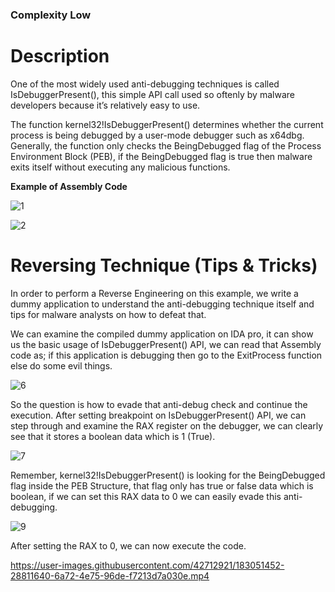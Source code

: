 ### Complexity Low


# Description

One of the most widely used anti-debugging techniques is called IsDebuggerPresent(), this simple API call used so oftenly by malware developers because it’s relatively  easy to use.  

The function kernel32!IsDebuggerPresent() determines whether the current process is being debugged by a user-mode debugger such as x64dbg. Generally, the function only checks the BeingDebugged flag of the Process Environment Block (PEB), if the BeingDebugged flag is true then malware exits itself without executing any malicious functions.

**Example of Assembly Code**

![1](https://user-images.githubusercontent.com/42712921/183047524-b90d3331-7f3a-4409-b183-d5716971c9df.PNG)


![2](https://user-images.githubusercontent.com/42712921/183048001-122e005e-0d4c-4142-a582-337d54d0b5c7.png)


# Reversing Technique (Tips & Tricks)

In order to perform a Reverse Engineering on this example, we write a dummy application to understand the anti-debugging technique itself and tips for malware analysts on how to defeat that.

We can examine the compiled dummy application on IDA pro, it can show us the basic usage of IsDebuggerPresent() API, we can read that Assembly code as; if this application is debugging then go to the ExitProcess function else do some evil things. 

![6](https://user-images.githubusercontent.com/42712921/183048940-1fe8a3a4-b9db-45e1-832e-3dc0992c0ed4.PNG)

So the question is how to evade that anti-debug check and continue the execution. After setting breakpoint on IsDebuggerPresent() API, we can step through and examine the RAX register on the debugger, we can clearly see that it stores a boolean data which is 1 (True).

![7](https://user-images.githubusercontent.com/42712921/183051053-b03b1adf-a85f-4df1-83bc-5cf0f262e01e.PNG)

Remember,  kernel32!IsDebuggerPresent() is looking for the BeingDebugged flag inside the PEB Structure, that flag only has true or false data which is boolean, if we can set this RAX data to 0 we can easily evade this anti-debugging.


![9](https://user-images.githubusercontent.com/42712921/183051132-f1b998f3-b4f3-4c3a-aeb9-6e65e33e29ea.PNG)

After setting the RAX to 0, we can now execute the code.



https://user-images.githubusercontent.com/42712921/183051452-28811640-6a72-4e75-96de-f7213d7a030e.mp4





